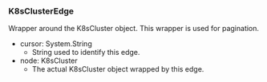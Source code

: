 ### K8sClusterEdge
Wrapper around the K8sCluster object. This wrapper is used for pagination.

- cursor: System.String
  - String used to identify this edge.
- node: K8sCluster
  - The actual K8sCluster object wrapped by this edge.
